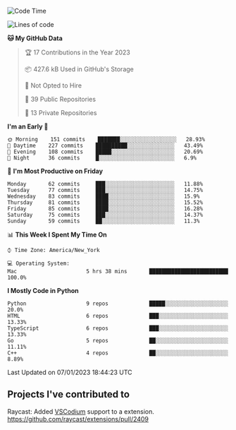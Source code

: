 <!--START_SECTION:waka-->
![Code Time](http://img.shields.io/badge/Code%20Time-238%20hrs%204%20mins-blue)

![Lines of code](https://img.shields.io/badge/From%20Hello%20World%20I%27ve%20Written-3%20Million%20lines%20of%20code-blue)

**🐱 My GitHub Data** 

> 🏆 17 Contributions in the Year 2023
 > 
> 📦 427.6 kB Used in GitHub's Storage 
 > 
> 🚫 Not Opted to Hire
 > 
> 📜 39 Public Repositories 
 > 
> 🔑 13 Private Repositories  
 > 
**I'm an Early 🐤** 

```text
🌞 Morning    151 commits    ███████░░░░░░░░░░░░░░░░░░   28.93% 
🌆 Daytime    227 commits    ██████████░░░░░░░░░░░░░░░   43.49% 
🌃 Evening    108 commits    █████░░░░░░░░░░░░░░░░░░░░   20.69% 
🌙 Night      36 commits     █░░░░░░░░░░░░░░░░░░░░░░░░   6.9%

```
📅 **I'm Most Productive on Friday** 

```text
Monday       62 commits     ███░░░░░░░░░░░░░░░░░░░░░░   11.88% 
Tuesday      77 commits     ███░░░░░░░░░░░░░░░░░░░░░░   14.75% 
Wednesday    83 commits     ████░░░░░░░░░░░░░░░░░░░░░   15.9% 
Thursday     81 commits     ████░░░░░░░░░░░░░░░░░░░░░   15.52% 
Friday       85 commits     ████░░░░░░░░░░░░░░░░░░░░░   16.28% 
Saturday     75 commits     ███░░░░░░░░░░░░░░░░░░░░░░   14.37% 
Sunday       59 commits     ██░░░░░░░░░░░░░░░░░░░░░░░   11.3%

```


📊 **This Week I Spent My Time On** 

```text
⌚︎ Time Zone: America/New_York

💻 Operating System: 
Mac                      5 hrs 38 mins       █████████████████████████   100.0%

```

**I Mostly Code in Python** 

```text
Python                   9 repos             █████░░░░░░░░░░░░░░░░░░░░   20.0% 
HTML                     6 repos             ███░░░░░░░░░░░░░░░░░░░░░░   13.33% 
TypeScript               6 repos             ███░░░░░░░░░░░░░░░░░░░░░░   13.33% 
Go                       5 repos             ██░░░░░░░░░░░░░░░░░░░░░░░   11.11% 
C++                      4 repos             ██░░░░░░░░░░░░░░░░░░░░░░░   8.89%

```



 Last Updated on 07/01/2023 18:44:23 UTC
<!--END_SECTION:waka-->

## Projects I've contributed to
Raycast: Added [VSCodium](https://github.com/VSCodium/vscodium) support to a extension. https://github.com/raycast/extensions/pull/2409
